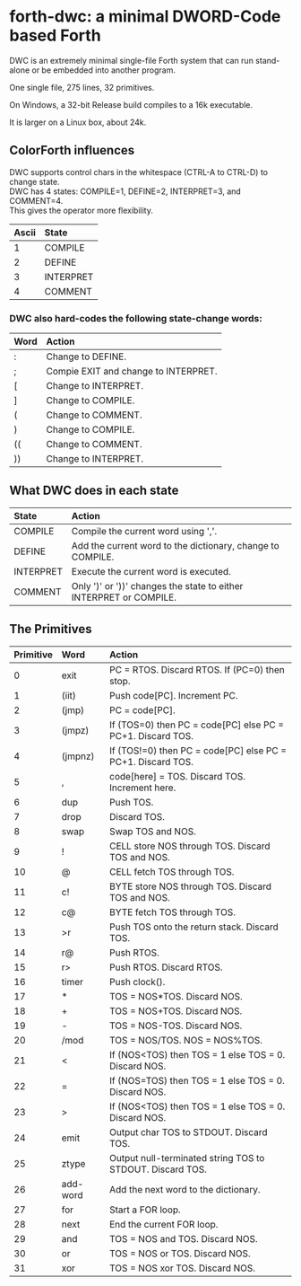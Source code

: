 # forth-dwc: a minimal DWORD-Code based Forth 

DWC is an extremely minimal single-file Forth system that can run stand-alone or be embedded into another program.

One single file, 275 lines, 32 primitives.

On Windows, a 32-bit Release build compiles to a 16k executable.

It is larger on a Linux box, about 24k.

## ColorForth influences

DWC supports control chars in the whitespace (CTRL-A to CTRL-D) to change state.<br/>
DWC has 4 states: COMPILE=1, DEFINE=2, INTERPRET=3, and COMMENT=4. <br/>
This gives the operator more flexibility.

| Ascii | State |
|:--    |:-- |
| 1     | COMPILE   |
| 2     | DEFINE    |
| 3     | INTERPRET |
| 4     | COMMENT   |

### DWC also hard-codes the following state-change words:

| Word | Action |
|:--   |:-- |
| :    | Change to DEFINE. |
| ;    | Compie EXIT and change to INTERPRET. |
| [    | Change to INTERPRET. |
| ]    | Change to COMPILE. |
| (    | Change to COMMENT. |
| )    | Change to COMPILE. |
| ((   | Change to COMMENT. |
| ))   | Change to INTERPRET. |

## What DWC does in each state

| State     | Action |
|:--        |:-- |
| COMPILE   | Compile the current word using ','. |
| DEFINE    | Add the current word to the dictionary, change to COMPILE. |
| INTERPRET | Execute the current word is executed. |
| COMMENT   | Only ')' or '))' changes the state to either INTERPRET or COMPILE. |

## The Primitives

| Primitive | Word     | Action |
|:--        |:--       |:-- |
|  0        | exit     | PC = RTOS. Discard RTOS. If (PC=0) then stop. |
|  1        | (iit)    | Push code[PC]. Increment PC. |
|  2        | (jmp)    | PC = code[PC]. |
|  3        | (jmpz)   | If (TOS=0) then PC = code[PC] else PC = PC+1. Discard TOS. |
|  4        | (jmpnz)  | If (TOS!=0) then PC = code[PC] else PC = PC+1. Discard TOS. |
|  5        | ,        | code[here] = TOS. Discard TOS. Increment here. |
|  6        | dup      | Push TOS. |
|  7        | drop     | Discard TOS. |
|  8        | swap     | Swap TOS and NOS. |
|  9        | !        | CELL store NOS through TOS. Discard TOS and NOS. |
| 10        | @        | CELL fetch TOS through TOS. |
| 11        | c!       | BYTE store NOS through TOS. Discard TOS and NOS. |
| 12        | c@       | BYTE fetch TOS through TOS. |
| 13        | >r       | Push TOS onto the return stack. Discard TOS. |
| 14        | r@       | Push RTOS. |
| 15        | r>       | Push RTOS. Discard RTOS. |
| 16        | timer    | Push clock(). |
| 17        | *        | TOS = NOS*TOS. Discard NOS. |
| 18        | +        | TOS = NOS+TOS. Discard NOS. |
| 19        | -        | TOS = NOS-TOS. Discard NOS. |
| 20        | /mod     | TOS = NOS/TOS. NOS = NOS%TOS. |
| 21        | <        | If (NOS<TOS) then TOS = 1 else TOS = 0. Discard NOS. |
| 22        | =        | If (NOS=TOS) then TOS = 1 else TOS = 0. Discard NOS. |
| 23        | >        | If (NOS<TOS) then TOS = 1 else TOS = 0. Discard NOS. |
| 24        | emit     | Output char TOS to STDOUT. Discard TOS. |
| 25        | ztype    | Output null-terminated string TOS to STDOUT. Discard TOS. |
| 26        | add-word | Add the next word to the dictionary. |
| 27        | for      | Start a FOR loop. |
| 28        | next     | End the current FOR loop. |
| 29        | and      | TOS = NOS and TOS. Discard NOS. |
| 30        | or       | TOS = NOS or TOS. Discard NOS. |
| 31        | xor      | TOS = NOS xor TOS. Discard NOS. |
